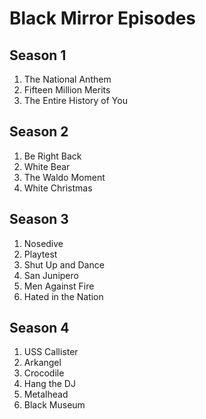 # Black Mirror Episodes

## Season 1
1. The National Anthem
1. Fifteen Million Merits
1. The Entire History of You

## Season 2
1. Be Right Back
1. White Bear
1. The Waldo Moment
1. White Christmas

## Season 3
1. Nosedive
1. Playtest
1. Shut Up and Dance
1. San Junipero
1. Men Against Fire
1. Hated in the Nation

## Season 4
1. USS Callister
1. Arkangel
1. Crocodile
1. Hang the DJ
1. Metalhead
1. Black Museum
